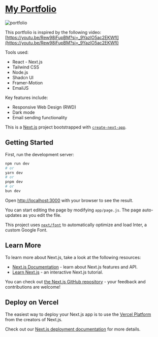 # [My Portfolio](https://sangsc-portfolio.vercel.app/)

![portfolio](https://i.imgur.com/gBk0Ylp.jpg)



This portfolio is inspired by the following video:
[https://youtu.be/Rew98iFupBM?si=_9YazIO5ac2EKWfI](https://youtu.be/Rew98iFupBM?si=_9YazIO5ac2EKWfI)

Tools used:
- React - Next.js
- Tailwind CSS
- Node.js
- Shadcn UI
- Framer-Motion
- EmailJS

Key features include:
- Responsive Web Design (RWD)
- Dark mode
- Email sending functionality
  






This is a [Next.js](https://nextjs.org/) project bootstrapped with [`create-next-app`](https://github.com/vercel/next.js/tree/canary/packages/create-next-app).

## Getting Started

First, run the development server:

```bash
npm run dev
# or
yarn dev
# or
pnpm dev
# or
bun dev
```

Open [http://localhost:3000](http://localhost:3000) with your browser to see the result.

You can start editing the page by modifying `app/page.js`. The page auto-updates as you edit the file.

This project uses [`next/font`](https://nextjs.org/docs/basic-features/font-optimization) to automatically optimize and load Inter, a custom Google Font.

## Learn More

To learn more about Next.js, take a look at the following resources:

- [Next.js Documentation](https://nextjs.org/docs) - learn about Next.js features and API.
- [Learn Next.js](https://nextjs.org/learn) - an interactive Next.js tutorial.

You can check out [the Next.js GitHub repository](https://github.com/vercel/next.js/) - your feedback and contributions are welcome!

## Deploy on Vercel

The easiest way to deploy your Next.js app is to use the [Vercel Platform](https://vercel.com/new?utm_medium=default-template&filter=next.js&utm_source=create-next-app&utm_campaign=create-next-app-readme) from the creators of Next.js.

Check out our [Next.js deployment documentation](https://nextjs.org/docs/deployment) for more details.
